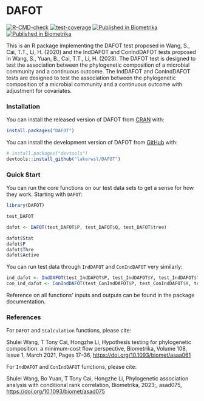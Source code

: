 # DAFOT

<!-- Badges begin -->
[![R-CMD-check](https://github.com/lakerwsl/DAFOT/actions/workflows/R-CMD-check.yaml/badge.svg)](https://github.com/lakerwsl/DAFOT/actions/workflows/R-CMD-check.yaml)
[![test-coverage](https://github.com/lakerwsl/DAFOT/actions/workflows/test-coverage.yaml/badge.svg)](https://github.com/lakerwsl/DAFOT/actions/workflows/test-coverage.yaml)
[![Published in Biometrika](https://img.shields.io/badge/Published%20in-Biometrika-blue)](https://doi.org/10.1093/biomet/asaa061)
[![Published in Biometrika](https://img.shields.io/badge/Published%20in-Biometrika-blue)](https://doi.org/10.1093/biomet/asad075)
<!-- Badges end -->

This is an R package implementing the DAFOT test proposed in Wang, S., Cai, T.T., Li, H. (2020) and the IndDAFOT and ConIndDAFOT tests proposed in Wang, S., Yuan, B., Cai, T.T., Li, H. (2023). The DAFOT test is designed to test the association between the phylogenetic composition of a microbial community and a continuous outcome. The IndDAFOT and ConIndDAFOT tests are designed to test the association between the phylogenetic composition of a microbial community and a continuous outcome with adjustment for covariates.

### Installation

You can install the released version of DAFOT from [CRAN](https://CRAN.R-project.org) with:

``` r
install.packages("DAFOT")
```

You can install the development version of DAFOT from [GitHub](https://github.com/lakerwsl/DAFOT) with:

``` r
# install.packages("devtools")
devtools::install_github("lakerwsl/DAFOT")
```

### Quick Start

You can run the core functions on our test data sets to get a sense for how they work. Starting with `DAFOT`:

``` r
library(DAFOT)

test_DAFOT

dafot <- DAFOT(test_DAFOT$P, test_DAFOT$Q, test_DAFOT$tree)

dafot$Stat
dafot$P
dafot$Thre
dafot$Active
```

You can run test data through `IndDAFOT` and `ConIndDAFOT` very similarly:

``` r
ind_dafot <- IndDAFOT(test_IndDAFOT$P, test_IndDAFOT$Y, test_IndDAFOT$tree)
con_ind_dafot <- ConIndDAFOT(test_ConIndDAFOT$P, test_ConIndDAFOT$Y, test_ConIndDAFOT$X, test_ConIndDAFOT$tree, condgen = test_ConIndDAFOT$condgen)
```

Reference on all functions' inputs and outputs can be found in the package documentation.

### References

For `DAFOT` and `SCalculation` functions, please cite:

Shulei Wang, T Tony Cai, Hongzhe Li, Hypothesis testing for phylogenetic composition: a minimum-cost flow perspective, Biometrika, Volume 108, Issue 1, March 2021, Pages 17–36, https://doi.org/10.1093/biomet/asaa061

For `IndDAFOT` and `ConIndDAFOT` functions, please cite:

Shulei Wang, Bo Yuan, T Tony Cai, Hongzhe Li, Phylogenetic association analysis with conditional rank correlation, Biometrika, 2023;, asad075, https://doi.org/10.1093/biomet/asad075